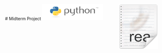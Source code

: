 <img src="icon.png" align="right" />
# Midterm Project <img src="python.png" height="54px" width="200px" />
